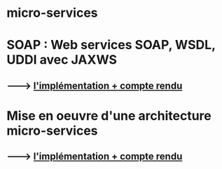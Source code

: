 # micro-services
 
 
 # SOAP : Web services SOAP, WSDL, UDDI avec JAXWS<br>
## ---> [l'implémentation + compte rendu](https://github.com/FatimaZahraHASBI/micro-services/tree/master/SOAP)

 # Mise en oeuvre d'une architecture micro-services <br>
## ---> [l'implémentation + compte rendu](https://github.com/FatimaZahraHASBI/micro-services/tree/master/micro-services-devoir1)
